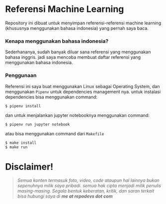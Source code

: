 # Referensi Machine Learning

Repository ini dibuat untuk menyimpan referensi-referensi machine learning (khususnya menggunakan bahasa indonesia) yang pernah saya baca.


### Kenapa menggunakan bahasa indonesia?
Sederhananya, sudah banyak diluar sana referensi yang menggunakan bahasa inggris.
jadi saya mencoba membuat daftar referensi yang menggunakan bahasa indonesia.

### Penggunaan
Referensi ini saya buat menggunakan Linux sebagai Operating System, dan menggunakan `Pipenv` untuk dependencies management nya.
untuk instalasi dependencies bisa menggunakan command:
```
$ pipenv install
```

dan untuk menjalankan jupyter notebooknya menggunakan command:
```
$ pipenv run jupyter notebook
```

atau bisa menggunakan command dari `Makefile`
```
$ make install
$ make run
```


# Disclaimer!

> _Semua konten termasuk foto, video, code ataupun hal lainnya bukan sepenuhnya milik saya pribadi. semua hak cipta menjadi milik penulis masing-masing._
> _Segala bentuk keberatan, kritik, dan saran terkait bisa hubungi saya di **me at repodevs dot com**_

